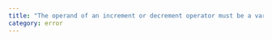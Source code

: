 ```yaml
---
title: "The operand of an increment or decrement operator must be a variable or a property access."
category: error
---
```

